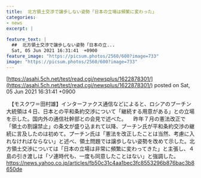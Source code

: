 ```yaml
---
title:  北方領土交渉で譲歩しない姿勢「日本の立場は頻繁に変わった」  
categories:
- news
excerpt: |
  
feature_text: |
  ##  北方領土交渉で譲歩しない姿勢「日本の立...
  Sat, 05 Jun 2021 16:31:41  +0900
feature_image: "https://picsum.photos/2560/600?image=733"
image: "https://picsum.photos/2560/600?image=733"
---
```


[https://asahi.5ch.net/test/read.cgi/newsplus/1622878301/](https://asahi.5ch.net/test/read.cgi/newsplus/1622878301/)
posted on Sat, 05 Jun 2021 16:31:41  +0900

<!--more-->

　【モスクワ＝田村雄】インターファクス通信などによると、ロシアのプーチン大統領は４日、日本との平和条約交渉について「継続する用意がある」との立場を示した。国内外の通信社幹部との会見で述べた。 　昨年７月の憲法改正で「領土の割譲禁止」の条文が盛り込まれて以降、プーチン氏が平和条約交渉の継続に言及したのは初めて。プーチン氏は「憲法を改正したことは当然、考慮に入れなければならない」と述べ、領土問題では譲歩しない姿勢を改めて示した。北方領土交渉については「日本の立場は非常に頻繁に変わってきた」と主張し、４島の引き渡しは「ソ連時代も、一度も同意したことはない」と強調した。 https://news.yahoo.co.jp/articles/fb50c31c4aa1bec3fc8553296b876bac3b8650de
